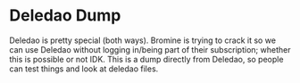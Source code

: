 # Deledao Dump

Deledao is pretty special (both ways). Bromine is trying to crack it so we can use Deledao without logging in/being part of their subscription; whether this is possible or not IDK. This is a dump directly from Deledao, so people can test things and look at deledao files.
